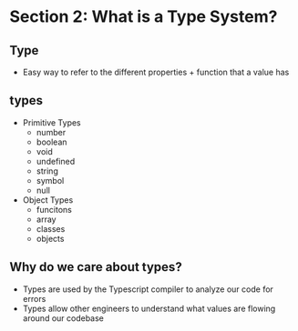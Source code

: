 # Section 2: What is a Type System?

## Type

- Easy way to refer to the different properties + function that a value has

## types

- Primitive Types
  - number
  - boolean
  - void
  - undefined
  - string
  - symbol
  - null
- Object Types
  - funcitons
  - array
  - classes
  - objects

## Why do we care about types?

- Types are used by the Typescript compiler to analyze our code for errors
- Types allow other engineers to understand what values are flowing around our codebase
